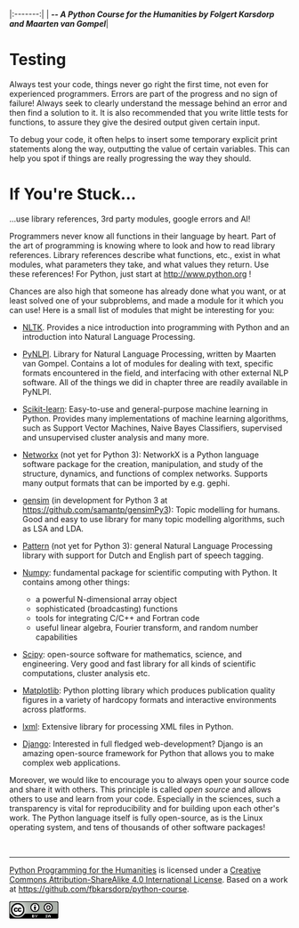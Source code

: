 
<BR>

|:-------:|
| <span style="font-size: 100%"><b>_-- A Python Course for the Humanities by Folgert Karsdorp and Maarten van Gompel_</b></span>|

# Testing

Always test your code, things never go right the first time, not even for experienced programmers. Errors are part of the progress and no sign of failure! Always seek to clearly understand the message behind an error and then find a solution to it. It is also recommended that you write little tests for functions, to assure they give the desired output given certain input.

To debug your code, it often helps to insert some temporary explicit print statements along the way, outputting the value of certain variables. This can help you spot if things are really progressing the way they should.

# If You're Stuck...

...use library references, 3rd party modules, google errors and AI!

Programmers never know all functions in their language by heart. Part of the art of programming is knowing where to look and how to read library references. Library references describe what functions, etc., exist in what modules, what parameters they take, and what values they return. Use these references! For Python, just start at http://www.python.org !

Chances are also high that someone has already done what you want, or at least solved one of your subproblems, and made a module for it which you can use! Here is a small list of modules that might be interesting for you:

- [NLTK](http://www.nltk.org). Provides a nice introduction into programming with Python and an introduction into Natural Language Processing.

- [PyNLPl](http://github.com/proycon/pynlpl). Library for Natural Language Processing, written by Maarten van Gompel. Contains a lot of modules for dealing with text, specific formats encountered in the field, and interfacing with other external NLP software. All of the things we did in chapter three are readily available in PyNLPl. 

- [Scikit-learn](http://www.scikit-learn.org): Easy-to-use and general-purpose machine learning in Python. Provides many implementations of machine learning algorithms, such as Support Vector Machines, Naive Bayes Classifiers, supervised and unsupervised cluster analysis and many more.

- [Networkx](http://networkx.github.com) (not yet for Python 3): NetworkX is a Python language software package for the creation, manipulation, and study of the structure, dynamics, and functions of complex networks. Supports many output formats that can be imported by e.g. gephi.

- [gensim](http://radimrehurek.com/gensim/) (in development for Python 3 at https://github.com/samantp/gensimPy3): Topic modelling for humans. Good and easy to use library for many topic modelling algorithms, such as LSA and LDA.

- [Pattern](http://www.clips.ua.ac.be/pages/pattern) (not yet for Python 3): general Natural Language Processing library with support for Dutch and English part of speech tagging.

- [Numpy](http://www.numpy.org): fundamental package for scientific computing with Python. It contains among other things:

  -  a powerful N-dimensional array object
  -  sophisticated (broadcasting) functions
  -  tools for integrating C/C++ and Fortran code
  -  useful linear algebra, Fourier transform, and random number capabilities

- [Scipy](http://www.scipy.org/): open-source software for mathematics, science, and engineering. Very good and fast library for all kinds of scientific computations, cluster analysis etc.

- [Matplotlib](http://matplotlib.org/): Python plotting library which produces publication quality figures in a variety of hardcopy formats and interactive environments across platforms. 

- [lxml](http://www.lxml.de/): Extensive library for processing XML files in Python.

- [Django](http://www.djangoproject.com/): Interested in full fledged web-development? Django is an amazing open-source framework for Python that allows you to make complex web applications.

Moreover, we would like to encourage you to always open your source code and share it with others. This principle is called *open source* and allows others to use and learn from your code. Especially in the sciences, such a transparency is vital for reproducibility and for building upon each other's work. The Python language itself is fully open-source, as is the Linux operating system, and tens of thousands of other software packages!

<BR>

----

[Python Programming for the Humanities](http://fbkarsdorp.github.io/python-course) is licensed under a [Creative Commons Attribution-ShareAlike 4.0 International License](https://creativecommons.org/licenses/by-sa/4.0/). Based on a work at https://github.com/fbkarsdorp/python-course.

![Creative Commons](../graphics/CreativeCommons.png)

